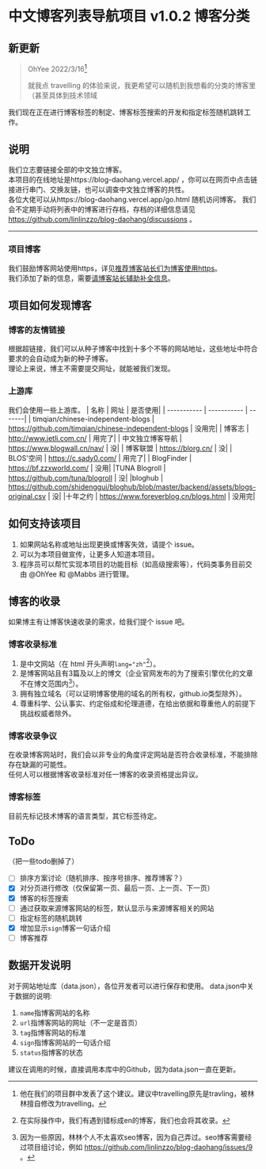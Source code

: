 # 中文博客列表导航项目 v1.0.2 博客分类
## 新更新
> OhYee 2022/3/16[^1]
> 
>就我点 travelling 的体验来说，我更希望可以随机到我想看的分类的博客里（甚至具体到技术领域
[^1]: 他在我们的项目群中发表了这个建议。建议中travelling原先是travling，被林林擅自修改为travelling。

我们现在正在进行博客标签的制定、博客标签搜索的开发和指定标签随机跳转工作。
## 说明
我们立志要链接全部的中文独立博客。    
本项目的在线地址是https://blog-daohang.vercel.app/ ，你可以在网页中点击链接进行串门、交换友链，也可以调查中文独立博客的共性。  
各位大佬可以从https://blog-daohang.vercel.app/go.html 随机访问博客。 
我们会不定期手动将列表中的博客进行存档，存档的详细信息请见 https://github.com/linlinzzo/blog-daohang/discussions 。    

----------
### 项目博客
我们鼓励博客网站使用https，详见[推荐博客站长们为博客使用https](https://hugo-linlinzzo.vercel.app/posts/using-https/)。        
我们添加了新的信息，需要[请博客站长辅助补全信息](https://hugo-linlinzzo.vercel.app/posts/updated-info/)。

## 项目如何发现博客
### 博客的友情链接
根据超链接，我们可以从种子博客中找到十多个不等的网站地址，这些地址中符合要求的会自动成为新的种子博客。     
理论上来说，博主不需要提交网址，就能被我们发现。  
### 上游库
我们会使用一些上游库。
| 名称      | 网址 | 是否使用|
| ----------- | ----------- | -------|
| timqian/chinese-independent-blogs      | https://github.com/timqian/chinese-independent-blogs       | 没用完|
| 博客志   | http://www.jetli.com.cn/    | 用完了|
| 中文独立博客导航   | https://www.blogwall.cn/nav/    | 没|
| 博客联盟   | https://blorg.cn/    | 没|
| BLOS'空间   | https://c.sady0.com/   | 用完了|
| BlogFinder   | https://bf.zzxworld.com/  | 没用|
|TUNA Blogroll   | https://github.com/tuna/blogroll | 没|
|bloghub   | https://github.com/shidenggui/bloghub/blob/master/backend/assets/blogs-original.csv | 没|
|十年之约   | https://www.foreverblog.cn/blogs.html | 没用完|

## 如何支持该项目
1. 如果网站名称或地址出现更换或博客失效，请提个 issue。        
2. 可以为本项目做宣传，让更多人知道本项目。         
3. 程序员可以帮忙实现本项目的功能目标（如高级搜索等），代码类事务目前交由 @OhYee 和 @Mabbs 进行管理。       
## 博客的收录
如果博主有让博客快速收录的需求，给我们提个 issue 吧。
### 博客收录标准
1. 是中文网站（在 html 开头声明`lang="zh"`[^2]）。
2. 是博客网站且有3篇及以上的博文（企业官网发布的为了搜索引擎优化的文章不在博文范围内[^3]）。
3. 拥有独立域名（可以证明博客使用的域名的所有权，github.io类型除外）。
4. 尊重科学、公认事实、约定俗成和伦理道德，在给出依据和尊重他人的前提下挑战权威者除外。
[^2]: 在实际操作中，我们有遇到错标成en的博客，我们也会将其收录。 
[^3]: 因为一些原因，林林个人不太喜欢seo博客，因为自己弄过。seo博客需要经过项目组讨论，例如 https://github.com/linlinzzo/blog-daohang/issues/9 。
### 博客收录争议
在收录博客网站时，我们会以非专业的角度评定网站是否符合收录标准，不能排除存在缺漏的可能性。      
任何人可以根据博客收录标准对任一博客的收录资格提出异议。   
### 博客标签
目前先标记技术博客的语言类型，其它标签待定。
## ToDo
（把一些todo删掉了）
- [ ] 排序方案讨论（随机排序、按序号排序、推荐博客？）
- [x] 对分页进行修改（仅保留第一页、最后一页、上一页、下一页）
- [x] 博客的标签搜索
- [ ] 通过获取来源博客网站的标签，默认显示与来源博客相关的网站
- [ ] 指定标签的随机跳转
- [x] 增加显示`sign`博客一句话介绍
- [ ] 博客推荐

## 数据开发说明
对于网站地址库（data.json），各位开发者可以进行保存和使用。
data.json中关于数据的说明:
1. `name`指博客网站的名称
2. `url`指博客网站的网址（不一定是首页）
3. `tag`指博客网站的标准
4. `sign`指博客网站的一句话介绍
5. `status`指博客的状态

建议在调用的时候，直接调用本库中的Github，因为data.json一直在更新。
